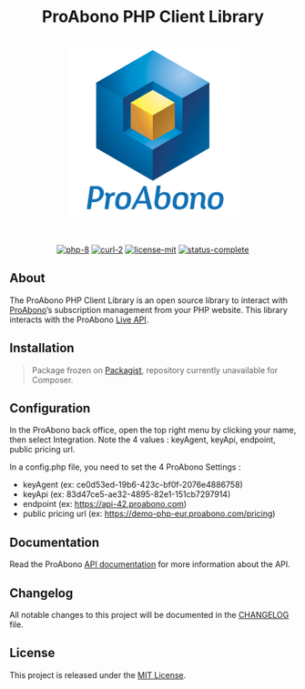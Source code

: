 <h1 align="center">ProAbono PHP Client Library</h1>

<p align="center">
    <br>
    <img src="assets/proabono-logo.png" alt="proabono-logo" width="300" height="300"/>
    <br>
</p>

<br>

<p align="center">
    <a href="https://www.php.net/">
        <img src="https://img.shields.io/badge/php-8-777BB4?style=flat&logo=php"
        alt="php-8" /></a>
    <a href="https://www.php.net/manual/en/book.curl.php">
        <img src="https://img.shields.io/badge/curl-2-777BB4?style=flat&logo=php"
        alt="curl-2" /></a>
    <a href="./LICENSE.md">
        <img src="https://img.shields.io/badge/license-mit-lightblue?style=flat&logo=github"
        alt="license-mit" /></a>
    <a href="https://github.com/kserbouty/proabono-php">
        <img src="https://img.shields.io/badge/status-complete-lightblue?style=flat&logo=github"
        alt="status-complete" /></a>
</p>

## About

The ProAbono PHP Client Library is an open source library to interact with [ProAbono](https://www.proabono.com/en/)’s subscription management from your PHP website. This library interacts with the ProAbono [Live API](https://docs.proabono.com/api/#introduction).

## Installation

> Package frozen on [Packagist](https://packagist.org/packages/proabono/proabono-php), repository currently unavailable for Composer.

## Configuration

In the ProAbono back office, open the top right menu by clicking your name, then select Integration. Note the 4 values : keyAgent, keyApi, endpoint, public pricing url.

In a config.php file, you need to set the 4 ProAbono Settings :

- keyAgent (ex: ce0d53ed-19b6-423c-bf0f-2076e4886758)
- keyApi (ex: 83d47ce5-ae32-4895-82e1-151cb7297914)
- endpoint (ex: https://api-42.proabono.com)
- public pricing url (ex: https://demo-php-eur.proabono.com/pricing)

## Documentation

Read the ProAbono [API documentation](https://docs.proabono.com/api/#getting-started) for more information about the API.

## Changelog

All notable changes to this project will be documented in the [CHANGELOG](./CHANGELOG.md) file.

## License

This project is released under the [MIT License](./LICENSE.md).
